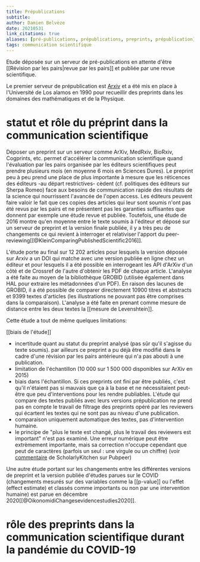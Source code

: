 ```yaml
---
title: Prépublications
subtitle: 
author: Damien Belvèze
date: 20210531
link_citations: true
aliases: [pré-publications, prépublications, preprints, prépublication]
tags: communication scientifique
---
```


Etude déposée sur un serveur de pré-publications en attente d'être [[Révision par les pairs|revue par les pairs]] et publiée par une revue scientifique. 

Le premier serveur de prépublication est [Arxiv](https://arxiv.org) et a été mis en place à l'Université de Los alamos en 1990 pour recueillir des preprints dans les domaines des mathématiques et de la Physique.

# statut et rôle du préprint dans la communication scientifique

Déposer un preprint sur un serveur comme ArXiv, MedRxiv, BioRxiv, Cogprints, etc. permet d'accélérer la communication scientifique quand l'évaluation par les pairs organisée par les éditeurs scientifiques peut prendre plusieurs mois (en moyenne 6 mois en Sciences Dures).
Le preprint peu à peu prend une place de plus importante à mesure que les réticences des éditeurs -au départ restrictives- cèdent (cf. politiques des éditeurs sur Sherpa Romeo) face aux besoins de communication rapide des résultats de la science qui nourrissent l'avancée de l'open access.
Les éditeurs peuvent faire valoir le fait que ces copies des articles qui leur sont soumis n'ont pas été revus par les pairs et ne présentent pas les garanties suffisantes que donnent par exemple une étude revue et publiée. Toutefois, une étude de 2016 montre qu'en moyenne entre le texte soumis à l'éditeur et déposé sur un serveur de preprint et la version finale publiée, il y a très peu de changements ce qui revient à interroger et relativiser l'apport du peer-reviewing[[@KleinComparingPublishedScientific2016]]. 

L'étude porte au final sur 12 202 articles pour lesquels la version déposée sur Arxiv a un DOI qui matche avec une version publiée en ligne chez un éditeur et pour lesquels il a été possible en interrogeant les API d'ArXiv d'un côté et de Crossref de l'autre d'obtenir les PDF de chaque article.  L'analyse a été faite au moyen de la bibliothèque GROBID (utilisée également dans HAL pour extraire les métadonnées d'un PDF). En raison des lacunes de GROBID, il a été possible de comparer directement 10900 titres et abstracts et 9399 textes d'articles (les illustrations ne pouvant pas être comprises dans la comparaison). L'analyse a été faite en prenant comme mesure de distance entre les deux textes la [[mesure de Levenshtein]]. 

Cette étude a tout de même quelques limitations: 

[[biais de l'étude]]

- incertitude quant au statut du preprint analysé (pas sûr qu'il s'agisse du texte soumis). par ailleurs ce preprint a pu déjà être modifié dans le cadre d'une révision par les pairs antérieure qui n'a pas abouti à une publication. 
- limitation de l'échantillon (10 000 sur 1 500 000 disponibles sur ArXiv en 2015)
- biais dans l'échantillon. Si ces preprints ont fini par être publiés, c'est qu'il n'étaient pas si mauvais que ça à la base et ne nécessitaient peut-être que peu d'interventions pour les rendre publiables. L'étude qui compare des textes publiés avec leurs versions prépublication ne prend pas en compte le travail de filtrage des preprints opéré par les reviewers qui écartent les textes qui ne sont pas au niveau d'une publication.
- comparaison uniquement automatique des textes, pas d'intervention humaine.
- le principe de "plus le texte est changé, plus le travail des reviewers est important" n'est pas examiné. Une erreur numérique peut être extrèmement importante, mais sa correction n'occupe cependant que peut de caractères (parfois un seul : une virgule ou un chiffre) (voir [commentaire](https://pubpeer.com/publications/06926696F634FDDECCC5DCAA8F1CBC) de ScholarlyKitchen sur Pubpeer)

Une autre étude portant sur les changements entre les différentes versions de preprint et la version publiée d'études parues sur le COVID (changements mesurés sur des variables comme la [[p-value]] ou l'effet (effect estimate) et classés comme importants ou non par une intervention humaine) est parue en décembre 2020[[@OikonomidiChangesevidencestudies2020]]. 


# rôle des preprints dans la communication scientifique durant la pandémie du COVID-19
